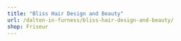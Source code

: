 ```yaml
---
title: "Bliss Hair Design and Beauty"
url: /dalton-in-furness/bliss-hair-design-and-beauty/
shop: Friseur
---
```

